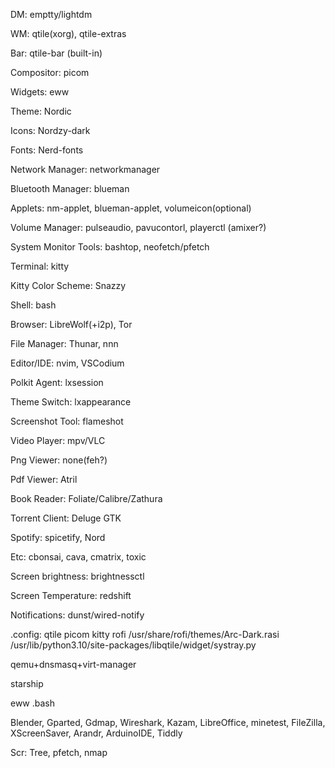DM: emptty/lightdm

WM: qtile(xorg), qtile-extras

Bar: qtile-bar (built-in)

Compositor: picom

Widgets: eww

Theme: Nordic

Icons: Nordzy-dark

Fonts: Nerd-fonts

Network Manager: networkmanager

Bluetooth Manager: blueman

Applets: nm-applet, blueman-applet, volumeicon(optional)

Volume Manager: pulseaudio, pavucontorl, playerctl (amixer?)

System Monitor Tools: bashtop, neofetch/pfetch

Terminal: kitty

Kitty Color Scheme: Snazzy

Shell: bash

Browser: LibreWolf(+i2p), Tor

File Manager: Thunar, nnn

Editor/IDE: nvim, VSCodium

Polkit Agent: lxsession

Theme Switch: lxappearance

Screenshot Tool: flameshot

Video Player: mpv/VLC

Png Viewer: none(feh?)

Pdf Viewer: Atril

Book Reader: Foliate/Calibre/Zathura

Torrent Client: Deluge GTK

Spotify: spicetify, Nord

Etc: cbonsai, cava, cmatrix, toxic

Screen brightness: brightnessctl

Screen Temperature: redshift

Notifications: dunst/wired-notify

.config:
qtile
picom
kitty
rofi
/usr/share/rofi/themes/Arc-Dark.rasi
/usr/lib/python3.10/site-packages/libqtile/widget/systray.py

qemu+dnsmasq+virt-manager

starship

eww
.bash

Blender, Gparted, Gdmap, Wireshark, Kazam, LibreOffice, minetest, FileZilla, XScreenSaver, Arandr, ArduinoIDE, Tiddly

Scr: Tree, pfetch, nmap
